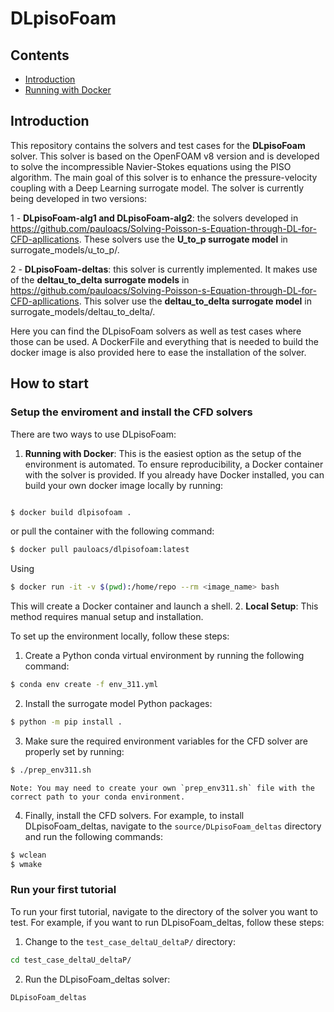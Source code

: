 # DLpisoFoam


## Contents

- [Introduction](#introduction)
- [Running with Docker](#running-with-docker)

## Introduction

This repository contains the solvers and test cases for the **DLpisoFoam** solver. This solver is based on the OpenFOAM v8 version and is developed to solve the incompressible Navier-Stokes equations using the PISO algorithm. The main goal of this solver is to enhance the pressure-velocity coupling with a Deep Learning surrogate model. The solver is currently being developed in two versions:

1 - **DLpisoFoam-alg1 and DLpisoFoam-alg2**:
 the solvers developed in https://github.com/pauloacs/Solving-Poisson-s-Equation-through-DL-for-CFD-apllications. These solvers use the **U_to_p surrogate model** in surrogate_models/u_to_p/.

2 - **DLpisoFoam-deltas**:
  this solver is currently implemented. It makes use of the **deltau_to_delta surrogate models** in https://github.com/pauloacs/Solving-Poisson-s-Equation-through-DL-for-CFD-apllications. This solver use the **deltau_to_delta surrogate model** in surrogate_models/deltau_to_delta/. 


Here you can find the DLpisoFoam solvers as well as test cases where those can be used. A DockerFile and everything that is needed to build the docker image is also provided here to ease the installation of the solver.

## How to start

### Setup the enviroment and install the CFD solvers

There are two ways to use DLpisoFoam:

1. **Running with Docker**: This is the easiest option as the setup of the environment is automated. To ensure reproducibility, a Docker container with the solver is provided. If you already have Docker installed, you can build your own docker image locally by running:


  ```sh

  $ docker build dlpisofoam .
  ```

  or pull the container with the following command:

  ```sh
  $ docker pull pauloacs/dlpisofoam:latest
  ```

  Using

  ```sh
  $ docker run -it -v $(pwd):/home/repo --rm <image_name> bash
  ```

  This will create a Docker container and launch a shell.
2. **Local Setup**: This method requires manual setup and installation.

To set up the environment locally, follow these steps:

  1. Create a Python conda virtual environment by running the following command:

  ```sh
  $ conda env create -f env_311.yml
  ```

  2. Install the surrogate model Python packages:

  ```sh
  $ python -m pip install .
  ```

  3. Make sure the required environment variables for the CFD solver are properly set by running:

  ```sh
  $ ./prep_env311.sh
  ```

    Note: You may need to create your own `prep_env311.sh` file with the correct path to your conda environment.

  4. Finally, install the CFD solvers. For example, to install DLpisoFoam_deltas, navigate to the `source/DLpisoFoam_deltas` directory and run the following commands:

  ```sh
  $ wclean
  $ wmake
  ```

### Run your first tutorial

To run your first tutorial, navigate to the directory of the solver you want to test. For example, if you want to run DLpisoFoam_deltas, follow these steps:

1. Change to the `test_case_deltaU_deltaP/` directory:

  ```sh
  cd test_case_deltaU_deltaP/
  ```

2. Run the DLpisoFoam_deltas solver:

  ```sh
  DLpisoFoam_deltas
  ```
